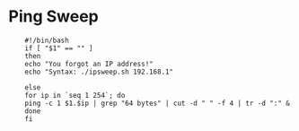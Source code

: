 # Ping Sweep

        #!/bin/bash
        if [ "$1" == "" ]
        then
        echo "You forgot an IP address!"
        echo "Syntax: ./ipsweep.sh 192.168.1"

        else
        for ip in `seq 1 254`; do
        ping -c 1 $1.$ip | grep "64 bytes" | cut -d " " -f 4 | tr -d ":" &
        done
        fi